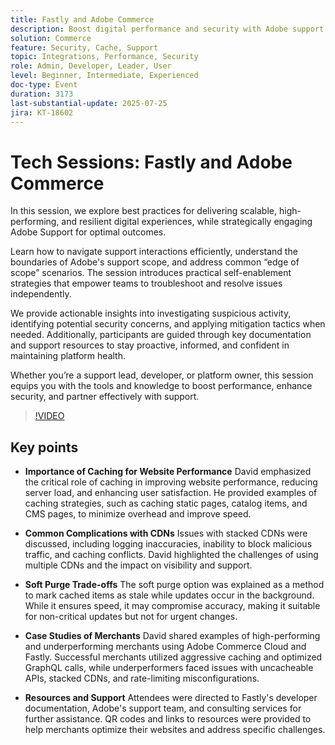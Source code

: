 ```yaml
---
title: Fastly and Adobe Commerce
description: Boost digital performance and security with Adobe support strategies, caching tips, and self-service tools for scalable success.**
solution: Commerce
feature: Security, Cache, Support
topic: Integrations, Performance, Security
role: Admin, Developer, Leader, User
level: Beginner, Intermediate, Experienced
doc-type: Event
duration: 3173
last-substantial-update: 2025-07-25
jira: KT-18602
---
```


# Tech Sessions: Fastly and Adobe Commerce

In this session, we explore best practices for delivering scalable, high-performing, and resilient digital experiences, while strategically engaging Adobe Support for optimal outcomes.

Learn how to navigate support interactions efficiently, understand the boundaries of Adobe's support scope, and address common “edge of scope” scenarios. The session introduces practical self-enablement strategies that empower teams to troubleshoot and resolve issues independently.

We  provide actionable insights into investigating suspicious activity, identifying potential security concerns, and applying mitigation tactics when needed. Additionally, participants are guided through key documentation and support resources to stay proactive, informed, and confident in maintaining platform health.

Whether you’re a support lead, developer, or platform owner, this session equips you with the tools and knowledge to boost performance, enhance security, and partner effectively with support.

>[!VIDEO](https://video.tv.adobe.com/v/3469841/?learn=on&enablevpops)

## Key points

* **Importance of Caching for Website Performance** David emphasized the critical role of caching in improving website performance, reducing server load, and enhancing user satisfaction. He provided examples of caching strategies, such as caching static pages, catalog items, and CMS pages, to minimize overhead and improve speed.

* **Common Complications with CDNs** Issues with stacked CDNs were discussed, including logging inaccuracies, inability to block malicious traffic, and caching conflicts. David highlighted the challenges of using multiple CDNs and the impact on visibility and support.

* **Soft Purge Trade-offs** The soft purge option was explained as a method to mark cached items as stale while updates occur in the background. While it ensures speed, it may compromise accuracy, making it suitable for non-critical updates but not for urgent changes.

* **Case Studies of Merchants** David shared examples of high-performing and underperforming merchants using Adobe Commerce Cloud and Fastly. Successful merchants utilized aggressive caching and optimized GraphQL calls, while underperformers faced issues with uncacheable APIs, stacked CDNs, and rate-limiting misconfigurations.

* **Resources and Support** Attendees were directed to Fastly's developer documentation, Adobe's support team, and consulting services for further assistance. QR codes and links to resources were provided to help merchants optimize their websites and address specific challenges.
